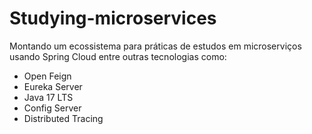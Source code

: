 # Studying-microservices

Montando um ecossistema para práticas de estudos em microserviços usando Spring Cloud entre outras tecnologias como:

* Open Feign 
* Eureka Server
* Java 17 LTS
* Config Server
* Distributed Tracing
